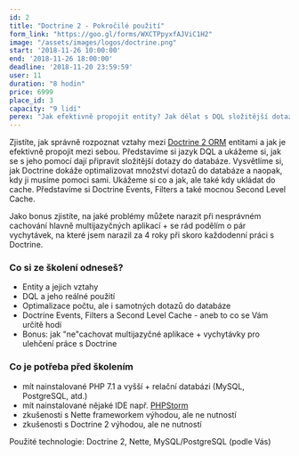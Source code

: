 ```yaml
---
id: 2
title: "Doctrine 2 - Pokročilé použití"
form_link: "https://goo.gl/forms/WXCTPpyxfAJViC1H2"
image: "/assets/images/logos/doctrine.png"
start: '2018-11-26 10:00:00'
end: '2018-11-26 18:00:00'
deadline: '2018-11-20 23:59:59'
user: 11
duration: "8 hodin"
price: 6999
place_id: 3
capacity: "9 lidí"
perex: "Jak efektivně propojit entity? Jak dělat s DQL složitější dotazy do databáze? A jak Doctrine dokáže optimalizovat množství dotazů do databáze a naopak, kdy ji musíme pomoci sami? To všem vám ukážu na mém školení."
---
```


Zjistíte, jak správně rozpoznat vztahy mezi <a href="http://www.doctrine-project.org/">Doctrine 2 ORM</a> entitami a jak je efektivně propojit mezi sebou. Představíme si jazyk DQL a ukážeme si, jak se s jeho pomocí dají připravit složitější dotazy do databáze. Vysvětlíme si, jak Doctrine dokáže optimalizovat množství dotazů do databáze a naopak, kdy ji musíme pomoci sami. Ukážeme si co a jak, ale také kdy ukládat do cache. Představíme si Doctrine Events, Filters a také mocnou Second Level Cache.

Jako bonus zjistíte, na jaké problémy můžete narazit při nesprávném cachování hlavně multijazyčných aplikací + se rád podělím o pár vychytávek, na které jsem narazil za 4 roky při skoro každodenní práci s Doctrine.

### Co si ze školení odneseš?

- Entity a jejich vztahy
- DQL a jeho reálné použití
- Optimalizace počtu, ale i samotných dotazů do databáze
- Doctrine Events, Filters a Second Level Cache - aneb to co se Vám určitě hodí
- Bonus: jak "ne"cachovat multijazyčné aplikace + vychytávky pro ulehčení práce s Doctrine

### Co je potřeba před školením

- mít nainstalované PHP 7.1 a vyšší + relační databázi (MySQL, PostgreSQL, atd.)
- mít nainstalované nějaké IDE např. [PHPStorm](https://www.jetbrains.com/phpstorm/download/)
- zkušenosti s Nette frameworkem výhodou, ale ne nutností
- zkušenosti s Doctrine 2 výhodou, ale ne nutností

Použité technologie: Doctrine 2, Nette, MySQL/PostgreSQL (podle Vás)
